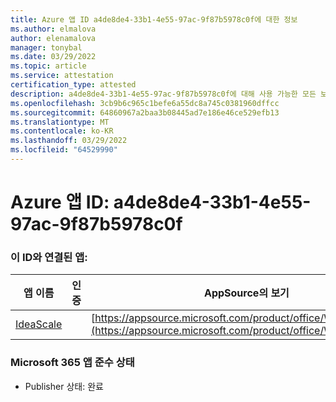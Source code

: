 ```yaml
---
title: Azure 앱 ID a4de8de4-33b1-4e55-97ac-9f87b5978c0f에 대한 정보
ms.author: elmalova
author: elenamalova
manager: tonybal
ms.date: 03/29/2022
ms.topic: article
ms.service: attestation
certification_type: attested
description: a4de8de4-33b1-4e55-97ac-9f87b5978c0f에 대해 사용 가능한 모든 보안 및 규정 준수 정보입니다.
ms.openlocfilehash: 3cb9b6c965c1befe6a55dc8a745c0381960dffcc
ms.sourcegitcommit: 64860967a2baa3b08445ad7e186e46ce529efb13
ms.translationtype: MT
ms.contentlocale: ko-KR
ms.lasthandoff: 03/29/2022
ms.locfileid: "64529990"
---
```

# <a name="azure-app-id-a4de8de4-33b1-4e55-97ac-9f87b5978c0f"></a>Azure 앱 ID: a4de8de4-33b1-4e55-97ac-9f87b5978c0f


### <a name="apps-associated-with-this-id"></a>이 ID와 연결된 앱:
| **앱 이름** | **인증** | **AppSource의 보기** |
|--------------|---------------|-----------------------|
| [IdeaScale](../forward/WA200003868.md) |  | [https://appsource.microsoft.com/product/office/WA200003868](https://appsource.microsoft.com/product/office/WA200003868) |

### <a name="microsoft-365-app-compliance-status"></a>Microsoft 365 앱 준수 상태
- Publisher 상태: 완료
